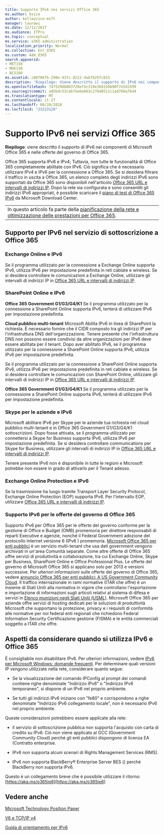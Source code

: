 ```yaml
---
title: Supporto IPv6 nei servizi Office 365
ms.author: kvice
author: kelleyvice-msft
manager: laurawi
ms.date: 12/12/2017
ms.audience: ITPro
ms.topic: conceptual
ms.service: o365-administration
localization_priority: Normal
ms.collection: Ent_O365
ms.custom: Adm_O365
search.appverid:
- MET150
- MOE150
- BCS160
ms.assetid: c08786fb-298e-437c-8222-dab7625fc815
description: 'Riepilogo: Viene descritto il supporto di IPv6 nei componenti di Microsoft Office 365 e nelle offerte del governo di Office 365.'
ms.openlocfilehash: 74752988803728ef4c319e368150b90f7e5d2599
ms.sourcegitcommit: ad5bdc53ca67ee6a663c27648511c1ad768a76d4
ms.translationtype: MT
ms.contentlocale: it-IT
ms.lasthandoff: 08/28/2018
ms.locfileid: "23223128"
---
```

# <a name="ipv6-support-in-office-365-services"></a>Supporto IPv6 nei servizi Office 365

 **Riepilogo**: viene descritto il supporto di IPv6 nei componenti di Microsoft Office 365 e nelle offerte del governo di Office 365.
  
Office 365 supporta IPv6 e IPv4; Tuttavia, non tutte le funzionalità di Office 365 completamente abilitate con IPv6. Ciò significa che è necessario utilizzare IPv4 e IPv6 per la connessione a Office 365. Se si desidera filtrare il traffico in uscita a Office 365, un elenco completo degli indirizzi IPv6 sono supportati da Office 365 sono disponibili nell'articolo [Office 365 URL e intervalli di indirizzi IP](https://go.microsoft.com/fwlink/?LinkId=293744). Dopo la rete sia configurata e sono consentiti gli indirizzi IPv6 appropriati, è possibile scaricare il [piano di test di Office 365 IPv6](https://go.microsoft.com/fwlink/?LinkId=293447) da Microsoft Download Center.
  
||
|:-----|
| In questo articolo fa parte della [pianificazione della rete e ottimizzazione delle prestazioni per Office 365](https://aka.ms/tune).|

## <a name="ipv6-support-in-office-365-subscription-service"></a>Supporto per IPv6 nel servizio di sottoscrizione a Office 365

### <a name="exchange-online-and-ipv6"></a>Exchange Online e IPv6

Se il programma utilizzato per la connessione a Exchange Online supporta IPv6, utilizza IPv6 per impostazione predefinita in reti cablate e wireless. Se si desidera controllare le comunicazioni a Exchange Online, utilizzare gli intervalli di indirizzi IP in [Office 365 URL e intervalli di indirizzi IP](https://go.microsoft.com/fwlink/?LinkId=293744).
  
### <a name="sharepoint-online-and-ipv6"></a>SharePoint Online e IPv6

 **Office 365 Government G1/G3/G4/K1** Se il programma utilizzato per la connessione a SharePoint Online supporta IPv6, tenterà di utilizzare IPv6 per impostazione predefinita.
  
 **Cloud pubblico multi-tenant** Microsoft Abilita IPv6 in linea di SharePoint la richiesta. È necessario fornire che il CIDR composto tra gli indirizzi IP per l'infrastruttura DNS dell'organizzazione. Tenere presente che l'infrastruttura DNS non possono essere condivisi da altre organizzazioni per IPv6 deve essere abilitata per il tenant. Dopo aver abilitato IPv6, se il programma utilizzato per la connessione a SharePoint Online supporta IPv6, utilizza IPv6 per impostazione predefinita.
  
Se il programma utilizzato per la connessione a SharePoint Online supporta IPv6, utilizza IPv6 per impostazione predefinita in reti cablate e wireless. Se si desidera controllare le comunicazioni con SharePoint Online, utilizzare gli intervalli di indirizzi IP in [Office 365 URL e intervalli di indirizzi IP](https://go.microsoft.com/fwlink/?LinkId=293744).
  
 **Office 365 Government G1/G3/G4/K1** Se il programma utilizzato per la connessione a SharePoint Online supporta IPv6, tenterà di utilizzare IPv6 per impostazione predefinita.
  
### <a name="skype-for-business-and-ipv6"></a>Skype per le aziende e IPv6

Microsoft abilitare IPv6 per Skype per le aziende tua richiesta nel cloud pubblico multi-tenant e in Office 365 Government G1/G3/G4/K1 sottoscrizioni. Dopo fosse attivata, se il programma utilizzato per connettersi a Skype for Business supporta IPv6, utilizza IPv6 per impostazione predefinita. Se si desidera controllare communications per Skype for Business, utilizzare gli intervalli di indirizzi IP in [Office 365 URL e intervalli di indirizzi IP](https://go.microsoft.com/fwlink/?LinkId=293744).
  
Tenere presente IPv6 non è disponibile in tutte le regioni e Microsoft potrebbe non essere in grado di attivarlo per il Tenant adesso.
  
### <a name="exchange-online-protection-and-ipv6"></a>Exchange Online Protection e IPv6

Se la trasmissione ha luogo tramite Transport Layer Security Protocol, Exchange Online Protection (EOP) supporta IPv6. Per l'intervallo EOP, utilizzare [Office 365 URL e intervalli di indirizzi IP](https://go.microsoft.com/fwlink/?LinkId=293744).
  
### <a name="ipv6-support-for-office-365-government-offerings"></a>Supporto IPv6 per le offerte del governo di Office 365

Supporto IPv6 per Office 365 per le offerte del governo conforme per la gestione di Office e Budget (OMB) promemoria per direttore responsabili di reparti Executive e agenzie, nonché il Federal Government adozione del protocollo Internet versione 6 (IPv6 ) promemoria. [Microsoft Office 365 per enti pubblici](https://go.microsoft.com/fwlink/p/?LinkId=325414) è un servizio multi-tenant che usa dati government vengono archiviati in un'area Comunità separate. Come altre offerte di Office 365 offre servizi di produttività e collaborazione, tra cui Exchange Online, Skype per Business, SharePoint Online e Office Professional Plus. Le offerte del governo di Microsoft Office 365 si applicano solo per 2013 e versioni successive. Per ulteriori informazioni sulle offerte del governo di Office 365, vedere [annuncio Office 365 per enti pubblici: A US Government Community Cloud](https://go.microsoft.com/fwlink/p/?LinkId=325414). Il traffico internazionale in rami normative (ITAR che offre) è un insieme di Stati Uniti alla normativa in vigore che controllano l'esportazione e importazione di informazioni sugli articoli relativi al sistema di difesa e servizi in [Elenco munizioni negli Stati Uniti (USML)](https://go.microsoft.com/fwlink/p/?LinkId=325415). Microsoft Office 365 per aziende offre servizi di hosting dedicati per le soluzioni di produttività Microsoft che supportano la protezione, privacy e i requisiti di conformità alle normative per noi federal enti regionali che richiedono Federal Information Security Certificazione gestione (FISMA) e le entità commerciali soggetto a ITAR che offre.
  
## <a name="things-to-consider-when-using-ipv6-and-office-365"></a>Aspetti da considerare quando si utilizza IPv6 e Office 365

È consigliabile non disabilitare IPv6. Per ulteriori informazioni, vedere [IPv6 per Microsoft Windows: domande frequenti](https://go.microsoft.com/fwlink/p/?LinkId=325418). Per determinare quali versioni IP vengono utilizzate nella rete, considerare quanto segue:
  
- Se la visualizzazione del comando IPConfig al prompt dei comandi contiene righe denominate "Indirizzo IPv6" o "Indirizzo IPv6 temporaneo", si dispone di un IPv6 nel proprio ambiente.

- Se tutti gli indirizzi IPv6 iniziano con "fe80" e corrispondono a righe denominate "Indirizzo IPv6 collegamento locale", non è necessario IPv6 nel proprio ambiente.

Queste considerazioni potrebbero essere applicate alla rete:
  
- Il servizio di sottoscrizione pubblica non supporta l'acquisto con carta di credito su IPv6. Ciò non viene applicato al GCC (Government Community Cloud) perché gli enti pubblici dispongono di licenza EA (Contratto enterprise.

- IPv6 non supporta alcuni scenari di Rights Management Services (RMS).

- IPv6 non supporta BlackBerry® Enterprise Server BES () perché BlackBerry non supporta IPv6.

Questo è un collegamento breve che è possibile utilizzare il ritorno:[https://aka.ms/o365ip6](https://aka.ms/o365ip6)
  
## <a name="see-also"></a>Vedere anche

[Microsoft Technology Position Paper](https://go.microsoft.com/fwlink/p/?linkid=525743)
  
[V6 e TCP/IP v4](https://go.microsoft.com/fwlink/p/?LinkID=211898)
  
[Guida di orientamento per IPv6](https://go.microsoft.com/fwlink/p/?LinkID=237480)
